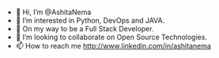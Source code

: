 - 👋 Hi, I’m @AshitaNema
- 👀 I’m interested in Python, DevOps and JAVA.
- 🌱 On my way to be a Full Stack Developer.
- 💞️ I’m looking to collaborate on Open Source Technologies.
- 📫 How to reach me http://www.linkedin.com/in/ashitanema

<!---
AshitaNema/AshitaNema is a ✨ special ✨ repository because its `README.md` (this file) appears on your GitHub profile.
You can click the Preview link to take a look at your changes.
--->
